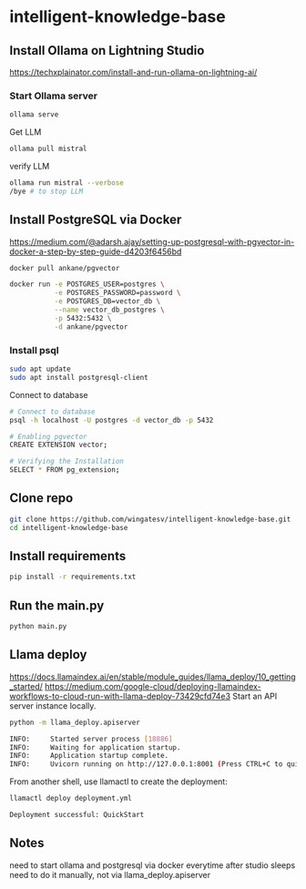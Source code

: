 # intelligent-knowledge-base
## Install Ollama on Lightning Studio
https://techxplainator.com/install-and-run-ollama-on-lightning-ai/
### Start Ollama server
```bash
ollama serve
```
Get LLM
```bash
ollama pull mistral
```
verify LLM
```bash
ollama run mistral --verbose
/bye # to stop LLM
```
## Install PostgreSQL via Docker
https://medium.com/@adarsh.ajay/setting-up-postgresql-with-pgvector-in-docker-a-step-by-step-guide-d4203f6456bd
```bash
docker pull ankane/pgvector

docker run -e POSTGRES_USER=postgres \
           -e POSTGRES_PASSWORD=password \
           -e POSTGRES_DB=vector_db \
           --name vector_db_postgres \
           -p 5432:5432 \
           -d ankane/pgvector
```
### Install psql
```bash
sudo apt update
sudo apt install postgresql-client
```
Connect to database
```bash
# Connect to database
psql -h localhost -U postgres -d vector_db -p 5432

# Enabling pgvector
CREATE EXTENSION vector;

# Verifying the Installation
SELECT * FROM pg_extension;
```
## Clone repo
```bash
git clone https://github.com/wingatesv/intelligent-knowledge-base.git
cd intelligent-knowledge-base
```
## Install requirements
```bash
pip install -r requirements.txt
```
## Run the main.py
```bash
python main.py
```

## Llama deploy
https://docs.llamaindex.ai/en/stable/module_guides/llama_deploy/10_getting_started/
https://medium.com/google-cloud/deploying-llamaindex-workflows-to-cloud-run-with-llama-deploy-73429cfd74e3
Start an API server instance locally.
```bash
python -m llama_deploy.apiserver
```
```bash
INFO:     Started server process [18886]
INFO:     Waiting for application startup.
INFO:     Application startup complete.
INFO:     Uvicorn running on http://127.0.0.1:8001 (Press CTRL+C to quit)
```
From another shell, use llamactl to create the deployment:
```bash
llamactl deploy deployment.yml
```
```bash
Deployment successful: QuickStart
```
## Notes
need to start ollama and postgresql via docker everytime after studio sleeps
need to do it manually, not via llama_deploy.apiserver

